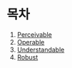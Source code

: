 # 목차
1. [Perceivable](https://github.com/KoSangWon/WCAG/tree/main/04_team/Perceivable)
2. [Operable](https://github.com/KoSangWon/WCAG/tree/main/04_team/Operable)
3. [Understandable](https://github.com/KoSangWon/WCAG/tree/main/04_team/Understandable)
4. [Robust](https://github.com/KoSangWon/WCAG/tree/main/04_team/Robust)

